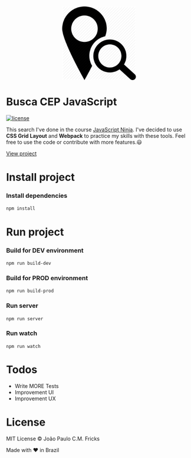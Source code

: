 <p align="center"><img src="buscacep.png" alt="buscaCEP" width="200"></p>

# Busca CEP JavaScript

[![license](https://img.shields.io/github/license/LFeh/1500-translator.svg)](./license.md)

This search I've done in the course [JavaScript Ninja](https://blog.da2k.com.br/curso-javascript-ninja/).
I've decided to use **CSS Grid Layout** and **Webpack** to practice my skills with these tools.
Feel free to use the code or contribute with more features.😃

[View project](https://buscacep-javascript.netlify.com/)

# Install project

### Install dependencies
```
npm install
```
# Run project

### Build for DEV environment
```
npm run build-dev
```
### Build for PROD environment
```
npm run build-prod
```
### Run server
```
npm run server
```
### Run watch
```
npm run watch
```
# Todos

 - Write MORE Tests
 - Improvement UI
 - Improvement UX

# License

MIT License © João Paulo C.M. Fricks

Made with ❤ in Brazil
